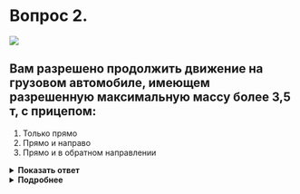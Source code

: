 # Вопрос 2.

![](https://s.drom.ru/i24228/pdd/tickets/2016/1543885229.jpg)

## Вам разрешено продолжить движение на грузовом автомобиле, имеющем разрешенную максимальную массу более 3,5 т, с прицепом:

1. Только прямо
2. Прямо и направо
3. Прямо и в обратном направлении

<details>
<summary><b>Показать ответ</b></summary>
Правильный ответ: 1
</details>
<details>
<summary><b>Подробнее</b></summary>
Табличка под знаком 8.4.1 «Вид транспортного средства» распространяет действие знака 4.1.1 «Движение прямо» на грузовые автомобили, в том числе с прицепом, с разрешённой максимальной массой более 3,5 т. Вам разрешается движение на перекрестке только прямо.
(«Дорожные знаки»)
</details>